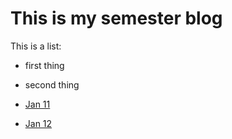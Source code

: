 # This is my semester blog

This is a list:

- first thing
- second thing

- [Jan 11](20230111_classmeeting.html)
- [Jan 12](20230112_hw.html)
